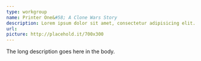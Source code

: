 ```yaml
---
type: workgroup
name: Printer One&#58; A Clone Wars Story
description: Lorem ipsum dolor sit amet, consectetur adipisicing elit. Laudantium veniam exercitationem expedita laborum at voluptate. Labore, voluptates totam at aut nemo deserunt rem magni pariatur quos perspiciatis atque eveniet unde.
url: 
picture: http://placehold.it/700x300
---
```


The long description goes here in the body.